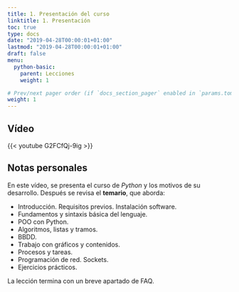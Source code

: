 ```yaml
---
title: 1. Presentación del curso
linktitle: 1. Presentación
toc: true
type: docs
date: "2019-04-28T00:00:01+01:00"
lastmod: "2019-04-28T00:00:01+01:00"
draft: false
menu:
  python-basic:
    parent: Lecciones
    weight: 1

# Prev/next pager order (if `docs_section_pager` enabled in `params.toml`)
weight: 1
---
```


## Vídeo

{{< youtube G2FCfQj-9ig >}}

## Notas personales

En este vídeo, se presenta el curso de *Python* y los motivos de su desarrollo. Después se revisa el **temario**, que aborda:

- Introducción. Requisitos previos. Instalación software.
- Fundamentos y sintaxis básica del lenguaje.
- POO con Python.
- Algoritmos, listas y tramos.
- BBDD.
- Trabajo con gráficos y contenidos.
- Procesos y tareas.
- Programación de red. Sockets.
- Ejercicios prácticos.

La lección termina con un breve apartado de FAQ.
